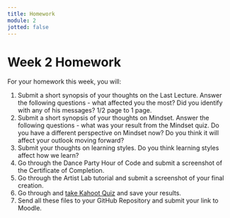 ```yaml
---
title: Homework
module: 2
jotted: false
---
```


# Week 2 Homework

For your homework this week, you will:

1. Submit a short synopsis of your thoughts on the Last Lecture.  Answer the following questions - what affected you the most?  Did you identify with any of his messages? 1/2 page to 1 page.
2. Submit a short synopsis of your thoughts on Mindset.  Answer the following questions - what was your result from the Mindset quiz.  Do you have a different perspective on Mindset now?  Do you think it will affect your outlook moving forward?
3. Submit your thoughts on learning styles.  Do you think learning styles affect how we learn? 
4. Go through the Dance Party Hour of Code and submit a screenshot of the Certificate of Completion.
5. Go through the Artist Lab tutorial and submit a screenshot of your final creation.
6. Go through and <a href="https://kahoot.it/challenge/03784645?challenge-id=84387498-97d5-4d82-ae4e-eabb1c94cf58_1642013742039" target="_blank">take Kahoot Quiz</a> and save your results.
7. Send all these files to your GitHub Repository and submit your link to Moodle.